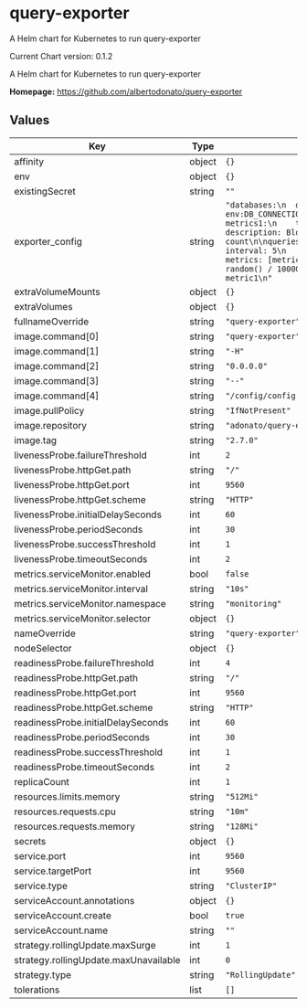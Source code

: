 # query-exporter

A Helm chart for Kubernetes to run query-exporter

Current Chart version: 0.1.2

A Helm chart for Kubernetes to run query-exporter

**Homepage:** <https://github.com/albertodonato/query-exporter>

## Values

| Key | Type | Default | Description |
|-----|------|---------|-------------|
| affinity | object | `{}` |  |
| env | object | `{}` |  |
| existingSecret | string | `""` |  |
| exporter_config | string | `"databases:\n  db1:\n    dsn: env:DB_CONNECTION_STRING\n\nmetrics:\n  metrics1:\n    type: gauge\n    description: Blocks count\n\nqueries:\n  query1:\n    interval: 5\n    databases: [db1]\n    metrics: [metric1]\n    sql: SELECT random() / 1000000000000000 AS metric1\n"` |  |
| extraVolumeMounts | object | `{}` |  |
| extraVolumes | object | `{}` |  |
| fullnameOverride | string | `"query-exporter"` |  |
| image.command[0] | string | `"query-exporter"` |  |
| image.command[1] | string | `"-H"` |  |
| image.command[2] | string | `"0.0.0.0"` |  |
| image.command[3] | string | `"--"` |  |
| image.command[4] | string | `"/config/config.yaml"` |  |
| image.pullPolicy | string | `"IfNotPresent"` |  |
| image.repository | string | `"adonato/query-exporter"` |  |
| image.tag | string | `"2.7.0"` |  |
| livenessProbe.failureThreshold | int | `2` |  |
| livenessProbe.httpGet.path | string | `"/"` |  |
| livenessProbe.httpGet.port | int | `9560` |  |
| livenessProbe.httpGet.scheme | string | `"HTTP"` |  |
| livenessProbe.initialDelaySeconds | int | `60` |  |
| livenessProbe.periodSeconds | int | `30` |  |
| livenessProbe.successThreshold | int | `1` |  |
| livenessProbe.timeoutSeconds | int | `2` |  |
| metrics.serviceMonitor.enabled | bool | `false` |  |
| metrics.serviceMonitor.interval | string | `"10s"` |  |
| metrics.serviceMonitor.namespace | string | `"monitoring"` |  |
| metrics.serviceMonitor.selector | object | `{}` |  |
| nameOverride | string | `"query-exporter"` |  |
| nodeSelector | object | `{}` |  |
| readinessProbe.failureThreshold | int | `4` |  |
| readinessProbe.httpGet.path | string | `"/"` |  |
| readinessProbe.httpGet.port | int | `9560` |  |
| readinessProbe.httpGet.scheme | string | `"HTTP"` |  |
| readinessProbe.initialDelaySeconds | int | `60` |  |
| readinessProbe.periodSeconds | int | `30` |  |
| readinessProbe.successThreshold | int | `1` |  |
| readinessProbe.timeoutSeconds | int | `2` |  |
| replicaCount | int | `1` |  |
| resources.limits.memory | string | `"512Mi"` |  |
| resources.requests.cpu | string | `"10m"` |  |
| resources.requests.memory | string | `"128Mi"` |  |
| secrets | object | `{}` |  |
| service.port | int | `9560` |  |
| service.targetPort | int | `9560` |  |
| service.type | string | `"ClusterIP"` |  |
| serviceAccount.annotations | object | `{}` |  |
| serviceAccount.create | bool | `true` |  |
| serviceAccount.name | string | `""` |  |
| strategy.rollingUpdate.maxSurge | int | `1` |  |
| strategy.rollingUpdate.maxUnavailable | int | `0` |  |
| strategy.type | string | `"RollingUpdate"` |  |
| tolerations | list | `[]` |  |
